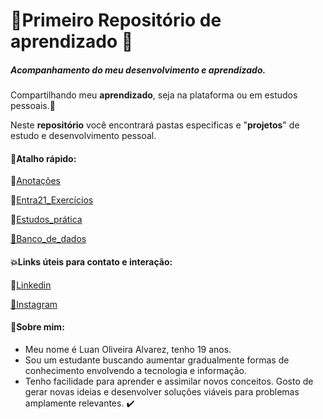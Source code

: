 # :star2:Primeiro Repositório de aprendizado :star2:
##### **Acompanhamento do meu desenvolvimento e aprendizado.** 

Compartilhando meu **aprendizado**, seja na plataforma ou em estudos pessoais.:purple_heart:

Neste **repositório** você encontrará pastas especificas e "**projetos**" de estudo e desenvolvimento pessoal.



#### 💎Atalho rápido:

📁[Anotações](https://github.com/Alvrzz/Repositorio-de-estudos-pessoais-Entra21/tree/main/repositorio_de_estudos_entra21/anotacoes)   

📁[Entra21_Exercícios](https://github.com/Alvrzz/Repositorio-de-estudos-pessoais-Entra21/tree/main/repositorio_de_estudos_entra21/entra_21/Exercícios) 

📁[Estudos_prática](https://github.com/Alvrzz/Repositorio-de-estudos-pessoais-Entra21/tree/main/repositorio_de_estudos_entra21/estudos_pratica)  

[📁Banco_de_dados](https://github.com/Alvrzz/Repositorio-de-estudos-pessoais-Entra21/tree/main/repositorio_de_estudos_entra21/projetos_banco_de_dados/)



#### :boom:Links úteis para **contato** e **interação:**

:link:[Linkedin](https://www.linkedin.com/in/luan-alvarez-1499a7224/)

[:link:Instagram](https://www.instagram.com/alvrz_luann/)



####  💢Sobre mim: 

- Meu nome é Luan Oliveira Alvarez, tenho 19 anos. 
- Sou um estudante buscando aumentar gradualmente formas de conhecimento envolvendo a tecnologia e informação. 
- Tenho facilidade para aprender e assimilar novos conceitos. Gosto de gerar novas ideias e desenvolver soluções viáveis para problemas amplamente relevantes. :heavy_check_mark:
